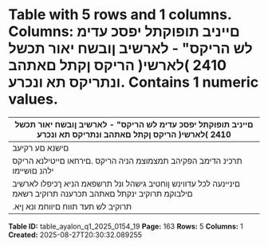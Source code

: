 # Table with 5 rows and 1 columns. Columns: םייניב תופוקתל יפסכ עדימ לש הריקס" - לארשיב ןובשח יאור תכשל 2410 )לארשי( הריקס ןקתל םאתהב ונתריקס תא ונכרע. Contains 1 numeric values.

| םייניב תופוקתל יפסכ עדימ לש הריקס" - לארשיב ןובשח יאור תכשל 2410 )לארשי( הריקס ןקתל םאתהב ונתריקס תא ונכרע |
|---|
| םישנא םע רקיעב | םירוריבמ תבכרומ םייניב תופוקתל יפסכ עדימ לש הריקס ."תושיה לש רקבמה ןובשחה האור ידי לע תכרענה |
| תרכינ הדימב הפקיהב תמצמוצמ הניה הריקס .םירחאו םייטילנא הריקס ילהנ םושיימו | םייאנובשחהו םייפסכה םיניינעל םיארחאה |
| םיניינעה לכל עדווינש ןוחטיב גישהל ונל תרשפאמ הניא ךכיפלו לארשיב םילבוקמ תרוקיב ינקתל םאתהב תכרענה תרוקיב רשאמ |
| .תרוקיב לש תעד תווח םיווחמ ונא ןיא | ךכל םאתהב .תרוקיבב םיהוזמ תויהל םילוכי ויהש םייתועמשמה |

**Table ID:** table_ayalon_q1_2025_0154_19
**Page:** 163
**Rows:** 5
**Columns:** 1
**Created:** 2025-08-27T20:30:32.089255
